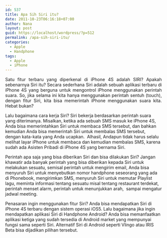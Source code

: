 ```yaml
---
id: 537
title: Apa Sih Siri itu?
date: 2011-10-23T06:16:18+07:00
author: Nana
layout: post
guid: https://localhost/wordpress/?p=512
permalink: /apa-sih-siri-itu/
categories:
  - Apple
  - Handphone
tags:
  - Apple
  - iPhone
---
```

<p style="text-align: justify;">
  Satu fitur terbaru yang diperkenal di iPhone 4S adalah SIRI? Apakah sebenarnya Siri itu? Secara sederhana Siri adalah sebuah aplikasi terbaru di iPhone 4S yang berguna untuk mengontrol iPhone menggunakan perintah suara. So, jika selama ini kita hanya menggunakan perintah sentuh (touch), dengan fitur Siri, kita bisa memerintah iPhone menggunakan suara kita. Hebat bukan?
</p>

Lalu bagaimana cara kerja Siri? Siri bekerja berdasarkan perintah suara yang diterimanya. Misalkan, ketika ada sebuah SMS masuk ke iPhone 4S, Anda bisa memerintahkan Siri untuk membaca SMS tersebut, dan bahkan kemudian Anda bisa memerintah Siri untuk membalas SMS tersebut, dengan kata-kata yang Anda ucapkan.  Alhasil, Andapun tidak harus selalu melihat layar iPhone untuk membaca dan kemudian membalas SMS, karena sudah ada Asisten Pribadi di iPhone 4S yang bernama Siri.

Perintah apa saja yang bisa diberikan Siri dan bisa dilakukan Siri? Jangan khawatir ada banyak perintah yang bisa diberikan kepada Siri untuk melakukan sesuatu, semisal perintah untuk mengirim email, Anda bisa menyuruh Siri untuk menyebutkan nomor handphone seseorang yang ada di Phonebook, mengirimkan SMS, menyuruh Siri untuk memutar Playlist lagu, meminta informasi tentang sesuatu misal tentang restaurant terdekat, perintah menset alarm, perintah untuk menunjukkan arah,  sampai mengatur jadwal meeting.

Penasaran ingin menggunakan fitur Siri? Anda bisa mendapatkan Siri di iPhone 4S terbaru dengan sistem operasi iOS5. Lalu bagaimana jika ingin mendapatkan aplikasi Siri di Handphone Android? Anda bisa memanfaatkan aplikasi ketiga yang sudah tersedia di Android market yang mempunyai fungsi sama seperti Siri. Alternatif Siri di Android seperti Vlingo atau IRIS Beta bisa dijadikan pilihan tersebut.